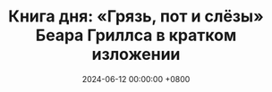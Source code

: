 ---
title: "Книга дня: «Грязь, пот и слёзы» Беара Гриллса в кратком изложении"
description: >-
  🧗‍♂️ «Грязь, пот и слёзы» — захватывающая автобиография знаменитого экстремала и телеведущего Беара Гриллса, в которой он рассказывает о своих приключениях и уроках выживания. Покоряйте природу! Обзор книги "Грязь, пот и слёзы": выживание, приключения и сила духа в экстремальных условиях.
date: 2024-06-12 00:00:00 +0800
categories: [Мышление, Конспекты-книг]
tags:
  [
    грязь-пот-и-слёзы,
    беар-гриллс,
    выживание,
    приключения,
    навыки-выживания,
    экстремальные-условия,
    ментальная-сила,
    природа,
    устойчивость,
    смелость,
    саморазвитие,
    физические-вызовы,
    командная-работа,
    сила-духа,
    истории-выживания
  ]
image:
alt: Обложка книги Грязь, пот и слёзы Беара Гриллса
fallback:
  -
  # Replace with the URL of your backup image
  -
  # Replace with the URL of your backup image
---